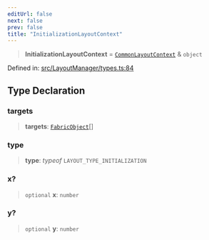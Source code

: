 ```yaml
---
editUrl: false
next: false
prev: false
title: "InitializationLayoutContext"
---
```


> **InitializationLayoutContext** = [`CommonLayoutContext`](/api/type-aliases/commonlayoutcontext/) & `object`

Defined in: [src/LayoutManager/types.ts:84](https://github.com/fabricjs/fabric.js/blob/fea1b29b7495d9634e300bd4bfa43de097745805/src/LayoutManager/types.ts#L84)

## Type Declaration

### targets

> **targets**: [`FabricObject`](/api/classes/fabricobject/)[]

### type

> **type**: *typeof* `LAYOUT_TYPE_INITIALIZATION`

### x?

> `optional` **x**: `number`

### y?

> `optional` **y**: `number`
